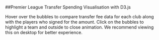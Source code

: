 ##Premier League Transfer Spending Visualisation with D3.js

Hover over the bubbles to compare transfer fee data for each club along with the players who signed for the amount. Click on the bubbles to highlight a team and outside to close animation. We recommend viewing this on desktop for better experience. 
